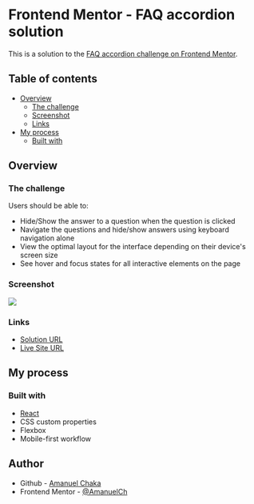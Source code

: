 # Frontend Mentor - FAQ accordion solution

This is a solution to the [FAQ accordion challenge on Frontend Mentor](https://www.frontendmentor.io/challenges/faq-accordion-wyfFdeBwBz).

## Table of contents

- [Overview](#overview)
  - [The challenge](#the-challenge)
  - [Screenshot](#screenshot)
  - [Links](#links)
- [My process](#my-process)
  - [Built with](#built-with)

## Overview

### The challenge

Users should be able to:

- Hide/Show the answer to a question when the question is clicked
- Navigate the questions and hide/show answers using keyboard navigation alone
- View the optimal layout for the interface depending on their device's screen size
- See hover and focus states for all interactive elements on the page

### Screenshot

![](./screenshot.jpg)

### Links

- [Solution URL](https://www.frontendmentor.io/solutions/faq-accordion-with-react-7VcTeq_Tjn)
- [Live Site URL](https://faq-accordion-frontend-me.netlify.app/)

## My process

### Built with

- [React](https://reactjs.org/)
- CSS custom properties
- Flexbox
- Mobile-first workflow

## Author

- Github - [Amanuel Chaka](https://github.com/AmanuelCh)
- Frontend Mentor - [@AmanuelCh](https://www.frontendmentor.io/profile/AmanuelCh)